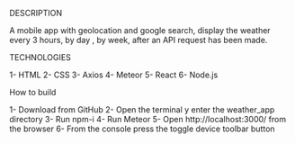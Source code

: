 DESCRIPTION

A mobile app with geolocation and google search, display the weather every 3 hours, by day , 
by week, after an API request has been made.

TECHNOLOGIES

1- HTML
2- CSS
3- Axios
4- Meteor
5- React
6- Node.js

How to build

1- Download from GitHub
2- Open the terminal y enter the weather_app directory
3- Run npm-i
4- Run Meteor
5- Open http://localhost:3000/ from the browser
6- From the console press the toggle device toolbar button
